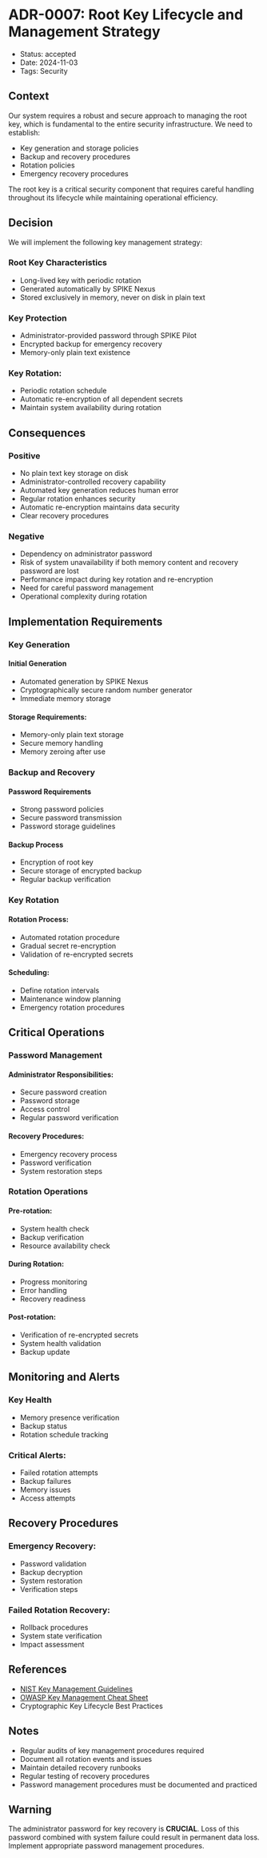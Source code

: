 
# ADR-0007: Root Key Lifecycle and Management Strategy

- Status: accepted
- Date: 2024-11-03
- Tags: Security

## Context

Our system requires a robust and secure approach to managing the root key, 
which is fundamental to the entire security infrastructure. We need to establish:
- Key generation and storage policies
- Backup and recovery procedures
- Rotation policies
- Emergency recovery procedures

The root key is a critical security component that requires careful handling 
throughout its lifecycle while maintaining operational efficiency.

## Decision

We will implement the following key management strategy:

### Root Key Characteristics
- Long-lived key with periodic rotation
- Generated automatically by SPIKE Nexus
- Stored exclusively in memory, never on disk in plain text

### Key Protection
- Administrator-provided password through SPIKE Pilot
- Encrypted backup for emergency recovery
- Memory-only plain text existence

### Key Rotation:
- Periodic rotation schedule
- Automatic re-encryption of all dependent secrets
- Maintain system availability during rotation

## Consequences

### Positive
- No plain text key storage on disk
- Administrator-controlled recovery capability
- Automated key generation reduces human error
- Regular rotation enhances security
- Automatic re-encryption maintains data security
- Clear recovery procedures

### Negative
- Dependency on administrator password
- Risk of system unavailability if both memory content and recovery password are lost
- Performance impact during key rotation and re-encryption
- Need for careful password management
- Operational complexity during rotation

## Implementation Requirements

### Key Generation

#### Initial Generation
- Automated generation by SPIKE Nexus
- Cryptographically secure random number generator
- Immediate memory storage

#### Storage Requirements:
- Memory-only plain text storage
- Secure memory handling
- Memory zeroing after use

### Backup and Recovery

#### Password Requirements
- Strong password policies
- Secure password transmission
- Password storage guidelines

#### Backup Process
- Encryption of root key
- Secure storage of encrypted backup
- Regular backup verification

### Key Rotation

#### Rotation Process:
- Automated rotation procedure
- Gradual secret re-encryption
- Validation of re-encrypted secrets

#### Scheduling:
- Define rotation intervals
- Maintenance window planning
- Emergency rotation procedures

## Critical Operations

### Password Management

#### Administrator Responsibilities:
- Secure password creation
- Password storage
- Access control
- Regular password verification

#### Recovery Procedures:
- Emergency recovery process
- Password verification
- System restoration steps

### Rotation Operations

#### Pre-rotation:
- System health check
- Backup verification
- Resource availability check

#### During Rotation:
- Progress monitoring
- Error handling
- Recovery readiness

#### Post-rotation:
- Verification of re-encrypted secrets
- System health validation
- Backup update

## Monitoring and Alerts

### Key Health
- Memory presence verification
- Backup status
- Rotation schedule tracking

### Critical Alerts:
- Failed rotation attempts
- Backup failures
- Memory issues
- Access attempts

## Recovery Procedures

### Emergency Recovery:
- Password validation
- Backup decryption
- System restoration
- Verification steps

### Failed Rotation Recovery:
- Rollback procedures
- System state verification
- Impact assessment

## References
- [NIST Key Management Guidelines](https://csrc.nist.gov/projects/key-management/key-management-guidelines)
- [OWASP Key Management Cheat Sheet](https://cheatsheetseries.owasp.org/cheatsheets/Cryptographic_Storage_Cheat_Sheet.html)
- Cryptographic Key Lifecycle Best Practices

## Notes
- Regular audits of key management procedures required
- Document all rotation events and issues
- Maintain detailed recovery runbooks
- Regular testing of recovery procedures
- Password management procedures must be documented and practiced

## Warning

The administrator password for key recovery is **CRUCIAL**. Loss of this password 
combined with system failure could result in permanent data loss. Implement 
appropriate password management procedures.
